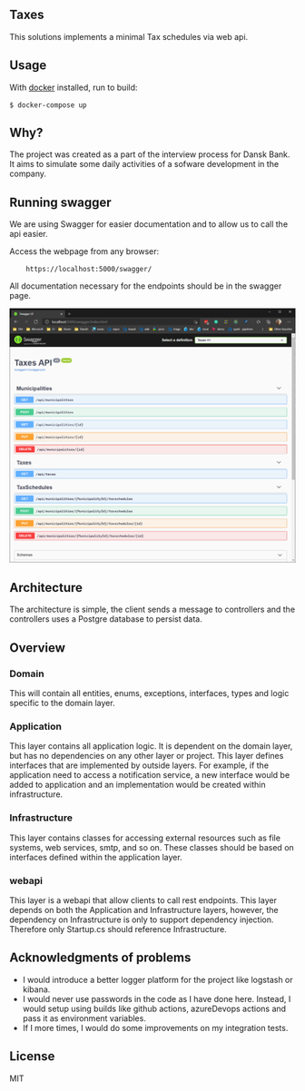 ## Taxes

This solutions implements a minimal Tax schedules via web api.

## Usage

With [docker](https://docker.com/) installed, run to build:

    $ docker-compose up

## Why?

The project was created as a part of the interview process for Dansk Bank. It aims to simulate some daily activities of a sofware development in the company.

## Running swagger

We are using Swagger for easier documentation and to allow us to call the api easier.

Access the webpage from any browser:

```
    https://localhost:5000/swagger/
```

All documentation necessary for the endpoints should be in the swagger page.

![alt text](https://github.com/pedroafsouza/taxes/blob/main/assets/swagger.png?raw=true)

## Architecture

The architecture is simple, the client sends a message to controllers and the controllers uses a Postgre database to persist data.


## Overview

### Domain

This will contain all entities, enums, exceptions, interfaces, types and logic specific to the domain layer.

### Application

This layer contains all application logic. It is dependent on the domain layer, but has no dependencies on any other layer or project. This layer defines interfaces that are implemented by outside layers. For example, if the application need to access a notification service, a new interface would be added to application and an implementation would be created within infrastructure.

### Infrastructure

This layer contains classes for accessing external resources such as file systems, web services, smtp, and so on. These classes should be based on interfaces defined within the application layer.

### webapi

This layer is a webapi that allow clients to call rest endpoints. This layer depends on both the Application and Infrastructure layers, however, the dependency on Infrastructure is only to support dependency injection. Therefore only Startup.cs should reference Infrastructure.


## Acknowledgments of problems

- I would introduce a better logger platform for the project like logstash or kibana.
- I would never use passwords in the code as I have done here. Instead, I would setup using builds like github actions, azureDevops actions and pass it as environment variables.
- If I more times, I would do some improvements on my integration tests.

## License

MIT